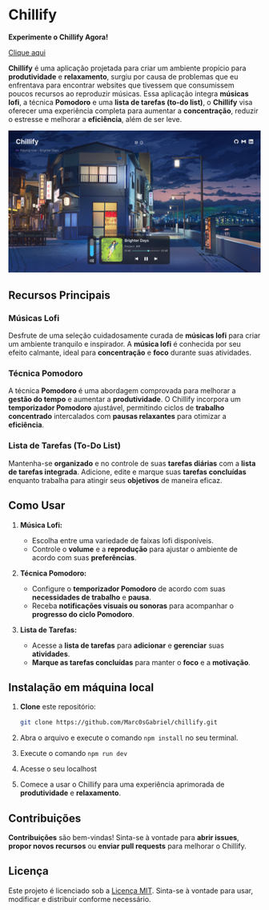 # **Chillify**

**Experimente o Chillify Agora!**

[Clique aqui](https://chillify-lofi.vercel.app/)

**Chillify** é uma aplicação projetada para criar um ambiente propício para **produtividade** e **relaxamento**, surgiu por causa de problemas que eu enfrentava para encontrar websites que tivessem que consumissem poucos recursos ao reproduzir músicas. Essa aplicação integra **músicas lofi**, a técnica **Pomodoro** e uma **lista de tarefas (to-do list)**, o **Chillify** visa oferecer uma experiência completa para aumentar a **concentração**, reduzir o estresse e melhorar a **eficiência**, além de ser leve.

![preview clean](/public/assets/preview.png)

## **Recursos Principais**

### **Músicas Lofi**

Desfrute de uma seleção cuidadosamente curada de **músicas lofi** para criar um ambiente tranquilo e inspirador. A **música lofi** é conhecida por seu efeito calmante, ideal para **concentração** e **foco** durante suas atividades.

### **Técnica Pomodoro**

A técnica **Pomodoro** é uma abordagem comprovada para melhorar a **gestão do tempo** e aumentar a **produtividade**. O Chillify incorpora um **temporizador Pomodoro** ajustável, permitindo ciclos de **trabalho concentrado** intercalados com **pausas relaxantes** para otimizar a **eficiência**.

### **Lista de Tarefas (To-Do List)**

Mantenha-se **organizado** e no controle de suas **tarefas diárias** com a **lista de tarefas integrada**. Adicione, edite e marque suas **tarefas concluídas** enquanto trabalha para atingir seus **objetivos** de maneira eficaz.

## **Como Usar**

1. **Música Lofi:**

   - Escolha entre uma variedade de faixas lofi disponíveis.
   - Controle o **volume** e a **reprodução** para ajustar o ambiente de acordo com suas **preferências**.

2. **Técnica Pomodoro:**

   - Configure o **temporizador Pomodoro** de acordo com suas **necessidades de trabalho** e **pausa**.
   - Receba **notificações visuais ou sonoras** para acompanhar o **progresso do ciclo Pomodoro**.

3. **Lista de Tarefas:**
   - Acesse a **lista de tarefas** para **adicionar** e **gerenciar** suas **atividades**.
   - **Marque as tarefas concluídas** para manter o **foco** e a **motivação**.

## **Instalação em máquina local**

1. **Clone** este repositório:

   ```bash
   git clone https://github.com/Marc0sGabriel/chillify.git
   ```

2. Abra o arquivo e execute o comando `npm install` no seu terminal.

3. Execute o comando `npm run dev`

4. Acesse o seu localhost

5. Comece a usar o Chillify para uma experiência aprimorada de **produtividade** e **relaxamento**.

## **Contribuições**

**Contribuições** são bem-vindas! Sinta-se à vontade para **abrir issues**, **propor novos recursos** ou **enviar pull requests** para melhorar o Chillify.

## **Licença**

Este projeto é licenciado sob a [Licença MIT](LICENSE). Sinta-se à vontade para usar, modificar e distribuir conforme necessário.
